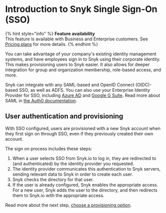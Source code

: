 # Introduction to Snyk Single Sign-On \(SSO\)

{% hint style="info" %}
**Feature availability**  
This feature is available with Business and Enterprise customers. See [Pricing plans](https://snyk.io/plans/) for more details.
{% endhint %}

You can take advantage of your company's existing identity management systems, and have employees sign in to Snyk using their corporate identity. This makes provisioning users to Snyk easier. It also allows for deeper integration for group and organization membership, role-based access, and more.

Snyk can integrate with any SAML-based and OpenID Connect \(OIDC\)-based SSO, as well as ADFS. You can also use your Enterprise Identity Provider for SSO, including [Azure AD](https://docs.microsoft.com/en-us/azure/active-directory/fundamentals/active-directory-whatis) and [Google G Suite](https://community.snowflake.com/s/article/configuring-g-suite-as-an-identity-provider). Read more about SAML in [the Auth0 documentation](https://auth0.com/docs/protocols/saml).

## User authentication and provisioning

With SSO configured, users are provisioned with a new Snyk account when they first sign on through SSO, even if they previously created their own account.

The sign on process includes these steps:

1. When a user selects SSO from Snyk.io to log in, they are redirected to \(and authenticated\) by the identity provider you requested.
2. The identity provider communicates this authentication to Snyk servers, sending relevant data to Snyk in order to create each user.
3. Snyk checks the directory for that user.
4. If the user is already configured, Snyk enables the appropriate access. For a new user, Snyk adds the user to the directory, and then redirects them to Snyk.io with the appropriate access.

Read more about the next step, [choose a provisioning option](https://snyk.gitbook.io/user-docs/user-and-group-management/setting-up-sso-for-authentication/choose-a-provisioning-option).

